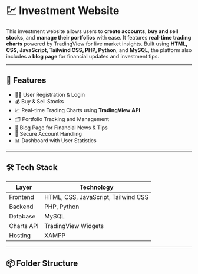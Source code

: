 # 💹 Investment Website

This investment website allows users to **create accounts**, **buy and sell stocks**, and **manage their portfolios** with ease. It features **real-time trading charts** powered by TradingView for live market insights. Built using **HTML, CSS, JavaScript, Tailwind CSS, PHP, Python**, and **MySQL**, the platform also includes a **blog page** for financial updates and investment tips.

---

## 🔗 Features

- 🧑‍💼 User Registration & Login  
- 💰 Buy & Sell Stocks  
- 📈 Real-time Trading Charts using **TradingView API**  
- 🗂️ Portfolio Tracking and Management  
- 📰 Blog Page for Financial News & Tips  
- 🔐 Secure Account Handling  
- 📊 Dashboard with User Statistics

---

## 🛠️ Tech Stack

| Layer       | Technology                        |
|-------------|-----------------------------------|
| Frontend    | HTML, CSS, JavaScript, Tailwind CSS |
| Backend     | PHP, Python                        |
| Database    | MySQL                              |
| Charts API  | TradingView Widgets                |
| Hosting     | XAMPP                              |

---

## 📦 Folder Structure

